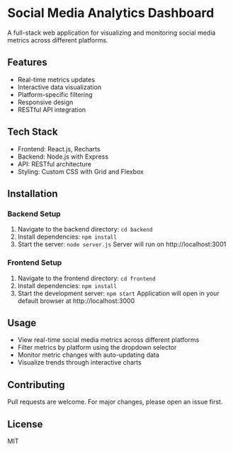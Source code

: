 # Social Media Analytics Dashboard

A full-stack web application for visualizing and monitoring social media metrics across different platforms.

## Features
- Real-time metrics updates
- Interactive data visualization
- Platform-specific filtering
- Responsive design
- RESTful API integration

## Tech Stack
- Frontend: React.js, Recharts
- Backend: Node.js with Express
- API: RESTful architecture
- Styling: Custom CSS with Grid and Flexbox

## Installation

### Backend Setup
1. Navigate to the backend directory: `cd backend`
2. Install dependencies: `npm install`
3. Start the server: `node server.js`
Server will run on http://localhost:3001

### Frontend Setup
1. Navigate to the frontend directory: `cd frontend`
2. Install dependencies: `npm install`
3. Start the development server: `npm start`
Application will open in your default browser at http://localhost:3000

## Usage
- View real-time social media metrics across different platforms
- Filter metrics by platform using the dropdown selector
- Monitor metric changes with auto-updating data
- Visualize trends through interactive charts

## Contributing
Pull requests are welcome. For major changes, please open an issue first.

## License 
MIT